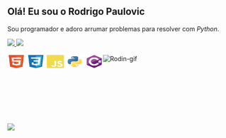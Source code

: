 ## Olá! Eu sou o **Rodrigo Paulovic**

Sou programador e adoro arrumar problemas para resolver com _Python_.

<div>
  <a href="https://github.com/RodinPaulovic">
    <img height="180em" src="https://github-readme-stats.vercel.app/api?username=RodinPaulovic&show_icons=true&theme=github_dark" />
    <img height="180em" src="https://github-readme-stats.vercel.app/api/top-langs/?username=RodinPaulovic&layout=compact&theme=github_dark" />
  </a>
</div>

<div style="display: inline-block;"><br>
  <img align="center" alt="Rodin-HTML" height="30" width="40" src="https://raw.githubusercontent.com/devicons/devicon/master/icons/html5/html5-original.svg">
  <img align="center" alt="Rodin-CSS" height="30" width="40" src="https://raw.githubusercontent.com/devicons/devicon/master/icons/css3/css3-original.svg">
  <img align="center" alt="Rodin-Js" height="30" width="40" src="https://raw.githubusercontent.com/devicons/devicon/master/icons/javascript/javascript-plain.svg">
  <img align="center" alt="Rodin-Python" height="30" width="40" src="https://raw.githubusercontent.com/devicons/devicon/master/icons/python/python-original.svg">
  <img align="center" alt="Rodin-Csharp" height="30" width="40" src="https://raw.githubusercontent.com/devicons/devicon/master/icons/csharp/csharp-original.svg">
  <img align="right" alt="Rodin-gif" height="125" width="125" src="https://cdn.discordapp.com/attachments/771372660599816222/1312605782029897778/giphy.gif?ex=674d1ae5&is=674bc965&hm=d5f25ec730f6f03e7e5b5b53af6d41f47246b47edae75096bd59cca0f633cb24&">
</div>

##

<div> 
  <a href="https://www.linkedin.com/in/rodrigo-paulovic" target="_blank">
    <img src="https://img.shields.io/badge/-LinkedIn-%230077B5?style=for-the-badge&logo=linkedin&logoColor=white">
  </a> 
</div>
